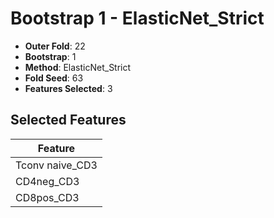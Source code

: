 # Bootstrap 1 - ElasticNet_Strict

- **Outer Fold**: 22
- **Bootstrap**: 1
- **Method**: ElasticNet_Strict
- **Fold Seed**: 63
- **Features Selected**: 3

## Selected Features

| Feature |
|---------|
| Tconv naive_CD3 |
| CD4neg_CD3 |
| CD8pos_CD3 |
